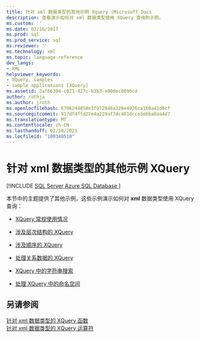 ```yaml
---
title: 针对 xml 数据类型的其他示例 Xquery |Microsoft Docs
description: 查看演示如何对 xml 数据类型使用 XQuery 查询的示例。
ms.custom: ''
ms.date: 03/16/2017
ms.prod: sql
ms.prod_service: sql
ms.reviewer: ''
ms.technology: xml
ms.topic: language-reference
dev_langs:
- XML
helpviewer_keywords:
- XQuery, samples
- sample applications [XQuery]
ms.assetid: 2af66304-c021-427c-b3b3-e000ec0896cd
author: rothja
ms.author: jroth
ms.openlocfilehash: 6706244858e3fb72848a326e4926ca160a41d6cf
ms.sourcegitcommit: 917df4ffd22e4a229af7dc481dcce3ebba0aa4d7
ms.translationtype: MT
ms.contentlocale: zh-CN
ms.lasthandoff: 02/10/2021
ms.locfileid: "100340510"
---
```

# <a name="additional-sample-xqueries-against-the-xml-data-type"></a>针对 xml 数据类型的其他示例 XQuery
[!INCLUDE [SQL Server Azure SQL Database ](../includes/applies-to-version/sqlserver.md)]

  本节中的主题提供了其他示例，这些示例演示如何对 **xml** 数据类型使用 XQuery 查询：  
  
-   [XQuery 常规使用情况](../xquery/general-xquery-use-cases.md)  
  
-   [涉及层次结构的 XQuery](../xquery/xqueries-involving-hierarchy.md)  
  
-   [涉及顺序的 XQuery](../xquery/xqueries-involving-order.md)  
  
-   [处理关系数据的 XQuery](../xquery/xqueries-handling-relational-data.md)  
  
-   [XQuery 中的字符串搜索](../xquery/string-search-in-xquery.md)  
  
-   [处理 XQuery 中的命名空间](../xquery/handling-namespaces-in-xquery.md)  
  
## <a name="see-also"></a>另请参阅  
 [针对 xml 数据类型的 XQuery 函数](../xquery/xquery-functions-against-the-xml-data-type.md)   
 [针对 xml 数据类型的 XQuery 运算符](../xquery/xquery-operators-against-the-xml-data-type.md)  
  
  
